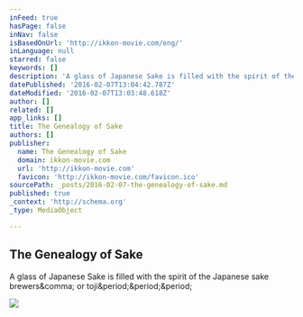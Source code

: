 ```yaml
---
inFeed: true
hasPage: false
inNav: false
isBasedOnUrl: 'http://ikkon-movie.com/eng/'
inLanguage: null
starred: false
keywords: []
description: 'A glass of Japanese Sake is filled with the spirit of the Japanese sake brewers, or toji...'
datePublished: '2016-02-07T13:04:42.787Z'
dateModified: '2016-02-07T13:03:48.618Z'
author: []
related: []
app_links: []
title: The Genealogy of Sake
authors: []
publisher:
  name: The Genealogy of Sake
  domain: ikkon-movie.com
  url: 'http://ikkon-movie.com'
  favicon: 'http://ikkon-movie.com/favicon.ico'
sourcePath: _posts/2016-02-07-the-genealogy-of-sake.md
published: true
_context: 'http://schema.org'
_type: MediaObject

---
```

<article style=""><h1>The Genealogy of Sake</h1><p>A glass of Japanese Sake is filled with the spirit of the Japanese sake brewers&amp;comma; or toji&amp;period;&amp;period;&amp;period;</p><img src="http://ikkon-movie.com/eng/thumb.jpg" /></article>